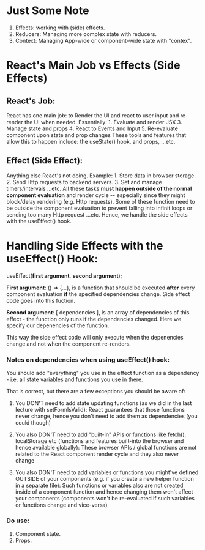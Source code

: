 # Just Some Note

1. Effects:
    working with (side) effects.
2. Reducers:
    Managing more complex state with reducers.
3. Context:
    Managing App-wide or component-wide state with "contex".


# React's Main Job vs Effects (Side Effects)

## React's Job:
React has one main job: to Render the UI and react to user input and re-render the UI when needed.
Essentially:
    1. Evaluate and render JSX
    3. Manage state and props
    4. React to Events and Input
    5. Re-evaluate component upon state and prop changes
These tools and features that allow this to happen include: the useState() hook, and props, ...etc.

## Effect (Side Effect):
Anything else React's not doing.
Example:
    1. Store data in browser storage.
    2. Send Http requests to backend servers.
    3. Set and manage timers/intervals ...etc.
All these tasks **must happen outside of the normal component evaluation** and render cycle -- especially since they might block/delay rendering (e.g. Http requests).
Some of these function need to be outside the component evaluation to prevent falling into infinit loops or sending too many Http request ...etc. Hence, we handle the side effects with the useEffect() hook.

# Handling Side Effects with the useEffect() Hook:
useEffect(**first argument**, **second argument**);

**First argument**: () => {...}, is a function that should be executed **after** every component evaluation **if** the specified dependencies change.
Side effect code goes into this fuction.

**Second argument**: [ dependencies ], is an array of dependencies of this effect - the function only runs if the dependencies changed.
Here we specify our depenencies of the function.

This way the side effect code will only execute when the depenencies change and not when the component re-renders.

### Notes on dependencies when using useEffect() hook:
You should add "everything" you use in the effect function as a dependency - i.e. all state variables and functions you use in there.

That is correct, but there are a few exceptions you should be aware of:

1. You DON'T need to add state updating functions (as we did in the last lecture with setFormIsValid): React guarantees that those functions never change, hence you don't need to add them as dependencies (you could though)

2. You also DON'T need to add "built-in" APIs or functions like fetch(), localStorage etc (functions and features built-into the browser and hence available globally): These browser APIs / global functions are not related to the React component render cycle and they also never change

3. You also DON'T need to add variables or functions you might've defined OUTSIDE of your components (e.g. if you create a new helper function in a separate file): Such functions or variables also are not created inside of a component function and hence changing them won't affect your components (components won't be re-evaluated if such variables or functions change and vice-versa)

### Do use:
1. Component state.
2. Props.